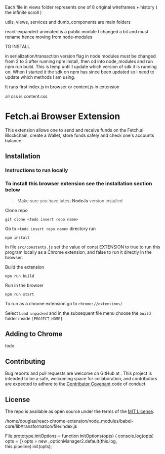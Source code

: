 
Each file in views folder represents one  of 
8 original wireframes + history ( the infinite scroll )

utils, views, services and dumb_components 
are main folders

react-expanded-animated is a public module I changed a bit
and  must rename hence moving from node-modules

TO INSTALL

in serialization/transaction version flag in node modules
must be changed from 2 to 3 after running npm install, 
then cd into node_modules and run npm run build. This
is temp until I update which version of sdk it is running
on. When I started it the sdk on npm has since been updated
so i need to update which methods I am using.

It runs first index.js in browser or content.js in 
extension

all css is content.css



# Fetch.ai <todo name> Browser Extension

This extension allows one to send and receive funds on the Fetch.ai Blockchain, create a Wallet, store funds 
safely and check one's accounts balance. 

## Installation
### Instructions to run locally
### To install this browser extension see the installation section below


>Make sure you have latest **NodeJs** version installed

Clone repo

```
git clone <todo insert repo name>
```
Go to `<todo insert repo name>` directory run

```
npm install
```

In file `src/constants.js` set the value of const EXTENSION
to true to run this program locally as a Chrome extension, and false to run it directly in the browser. 

Build the extension

```
npm run build
```

Run in the browser

```
npm run start
```

To run as a chrome extension go to `chrome://extensions/` 

Select `Load unpacked` and in the subsequent file menu choose the `build` folder inside `[PROJECT_HOME]`


## Adding <app name>  to Chrome

todo

## Contributing

Bug reports and pull requests are welcome on GitHub at <todo insert repo name>. 
This project is intended to be a safe, welcoming space for collaboration, and contributors are expected to adhere to the [Contributor Covenant](http://contributor-covenant.org) code of conduct.

## License

The repo is available as open source under the terms of the <todo verify liscence> [MIT License](http://opensource.org/licenses/MIT).


/home/douglas/react-chrome-extension/node_modules/babel-core/lib/transformation/file/index.js

  File.prototype.initOptions = function initOptions(opts) {
    console.log(opts)
    opts = {}
    opts = new _optionManager2.default(this.log, this.pipeline).init(opts);

  